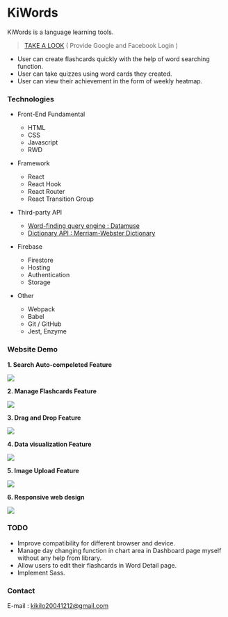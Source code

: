 # KiWords

KiWords is a language learning tools.
>[TAKE A LOOK](https://kiwords-c058b.web.app/) ( Provide Google and Facebook Login )
- User can create flashcards quickly with the help of word searching function.
- User can take quizzes using word cards they created.
- User can view their achievement in the form of weekly heatmap.

### Technologies

- Front-End Fundamental
  - HTML
  - CSS
  - Javascript
  - RWD

- Framework
  - React
  - React Hook
  - React Router
  - React Transition Group

- Third-party API
  - [Word-finding query engine : Datamuse](https://www.datamuse.com/api/)
  - [Dictionary API : Merriam-Webster Dictionary](https://dictionaryapi.com/)

- Firebase
  - Firestore
  - Hosting
  - Authentication
  - Storage

- Other
  - Webpack
  - Babel
  - Git / GitHub
  - Jest, Enzyme
  
### Website Demo
  
**1.  Search Auto-compeleted Feature**

 <img src="https://i.imgur.com/QU2cYP9.gif"/>
 
**2.  Manage Flashcards Feature**

 <img src="https://i.imgur.com/v5Uaqcr.gif"/>
 
**3.  Drag and Drop Feature**

 <img src="https://i.imgur.com/W0wN2Bb.gif"/>
 
**4.  Data visualization Feature**

 <img src="https://i.imgur.com/zH2IW4Q.gif"/>
 
**5.  Image Upload Feature**

 <img src="https://i.imgur.com/uZdEiFK.gif"/>
 
**6.  Responsive web design**

 <img src="https://i.imgur.com/gLZrZeK.gif"/>
 
### TODO
- Improve compatibility for different browser and device.
- Manage day changing function in chart area in Dashboard page myself without any help from library.
- Allow users to edit their flashcards in Word Detail page.
- Implement Sass.

### Contact
E-mail : kikilo20041212@gmail.com 
